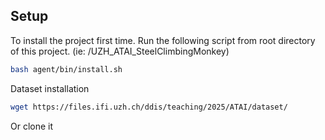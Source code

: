 ## Setup

To install the project first time. 
Run the following script from root directory of 
this project. (ie: /UZH_ATAI_SteelClimbingMonkey)

```bash
bash agent/bin/install.sh
```

Dataset installation
```bash
wget https://files.ifi.uzh.ch/ddis/teaching/2025/ATAI/dataset/
```
Or clone it